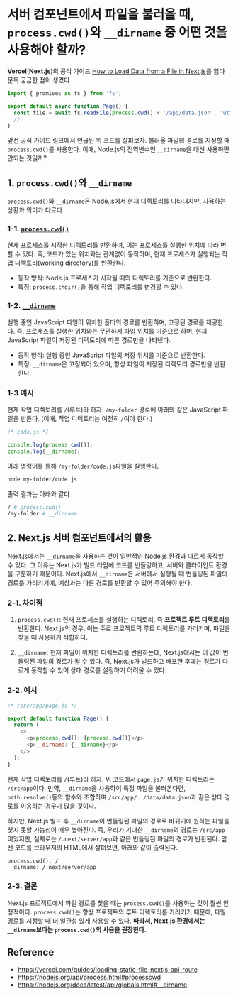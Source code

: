 # 서버 컴포넌트에서 파일을 불러올 때, `process.cwd()`와 `__dirname` 중 어떤 것을 사용해야 할까?

**Vercel**(**Next.js**)의 공식 가이드 [How to Load Data from a File in Next.js](https://vercel.com/guides/loading-static-file-nextjs-api-route)를 읽다 문득 궁금한 점이 생겼다.

```javascript
import { promises as fs } from 'fs';

export default async function Page() {
  const file = await fs.readFile(process.cwd() + '/app/data.json', 'utf8');
  //...
}
```

앞선 공식 가이드 링크에서 언급된 위 코드를 살펴보자. 불러올 파일의 경로를 지정할 때 `process.cwd()`를 사용한다. 이때, Node.js의 전역변수인 `__dirname`을 대신 사용하면 안되는 것일까?

## 1. `process.cwd()`와 `__dirname`

`process.cwd()`와 `__dirname`은 Node.js에서 현재 디렉토리를 나타내지만, 사용하는 상황과 의미가 다르다.

### 1-1. [`process.cwd()`](https://nodejs.org/api/process.html#processcwd)

현재 프로세스를 시작한 디렉토리를 반환하며, 이는 프로세스를 실행한 위치에 따라 변할 수 있다. 즉, 코드가 있는 위치와는 관계없이 동작하며, 현재 프로세스가 실행되는 작업 디렉토리(working directory)를 반환한다.

- 동작 방식: Node.js 프로세스가 시작될 때의 디렉토리를 기준으로 반환한다.
- 특징: `process.chdir()`을 통해 작업 디렉토리를 변경할 수 있다.

### 1-2. [`__dirname`](https://nodejs.org/docs/latest/api/globals.html#__dirname)

실행 중인 JavaScript 파일이 위치한 폴더의 경로를 반환하며, 고정된 경로를 제공한다. 즉, 프로세스를 실행한 위치와는 무관하게 파일 위치를 기준으로 하며, 현재 JavaScript 파일이 저장된 디렉토리에 따른 경로만을 나타낸다.

- 동작 방식: 실행 중인 JavaScript 파일의 저장 위치를 기준으로 반환한다.
- 특징: `__dirname`은 고정되어 있으며, 항상 파일이 저장된 디렉토리 경로만을 반환한다.

### 1-3 예시

현재 작업 디렉토리를 `/`(루트)라 하자. `/my-folder` 경로에 아래와 같은 JavaScript 파일을 만든다. (이때, 작업 디렉토리는 여전히 `/`여야 한다.)

```javascript
/* code.js */

console.log(process.cwd());
console.log(__dirname);
```

아래 명령어를 통해 `/my-folder/code.js`파일을 실행한다.

```bash
node my-folder/code.js
```

출력 결과는 아래와 같다.

```bash
/ # process.cwd()
/my-folder # __dirname
```

## 2. **Next.js** 서버 컴포넌트에서의 활용

Next.js에서는 `__dirname`을 사용하는 것이 일반적인 Node.js 환경과 다르게 동작할 수 있다. 그 이유는 Next.js가 빌드 타임에 코드를 번들링하고, 서버와 클라이언트 환경을 구분하기 때문이다. Next.js에서 `__dirname`은 서버에서 실행될 때 번들링된 파일의 경로를 가리키기에, 예상과는 다른 경로를 반환할 수 있어 주의해야 한다.

### 2-1. 차이점

1. `process.cwd()`: 현재 프로세스를 실행하는 디렉토리, 즉 **프로젝트 루트 디렉토리**를 반환한다. Next.js의 경우, 이는 주로 프로젝트의 루트 디렉토리를 가리키며, 파일을 찾을 때 사용하기 적합하다.

1. `__dirname`: 현재 파일이 위치한 디렉토리를 반환하는데, Next.js에서는 이 값이 번들링된 파일의 경로가 될 수 있다. 즉, Next.js가 빌드하고 배포한 후에는 경로가 다르게 동작할 수 있어 상대 경로를 설정하기 어려울 수 있다.

### 2-2. 예시

```javascript
/* /src/app/page.js */

export default function Page() {
  return (
    <>
      <p>process.cwd(): {process.cwd()}</p>
      <p>__dirname: {__dirname}</p>
    </>
  );
}
```

현재 작업 디렉토리를 `/`(루트)라 하자. 위 코드에서 `page.js`가 위치한 디렉토리는 `/src/app`이다. 만약, `__dirname`을 사용하여 특정 파일을 불러온다면, `path.resolve()`등의 함수와 조합하여 `/src/app/../data/data.json`과 같은 상대 경로를 이용하는 경우가 많을 것이다.

하지만, Next.js 빌드 후 `__dirname`이 번들링된 파일의 경로로 바뀌기에 원하는 파일을 찾지 못할 가능성이 매우 높아진다. 즉, 우리가 기대한 `__dirname`의 경로는 `/src/app`이었지만, 실제로는 `/.next/server/app`과 같은 번들링된 파일의 경로가 반환된다. 앞선 코드를 브라우저의 HTML에서 살펴보면, 아래와 같이 출력된다.

```text
process.cwd(): /
__dirname: /.next/server/app
```

### 2-3. 결론

Next.js 프로젝트에서 파일 경로를 찾을 때는 `process.cwd()`를 사용하는 것이 훨씬 안정적이다. `process.cwd()`는 항상 프로젝트의 루트 디렉토리를 가리키기 때문에, 파일 경로를 지정할 때 더 일관성 있게 사용할 수 있다. **따라서, Next.js 환경에서는 `__dirname`보다는 `process.cwd()`의 사용을 권장한다.**

## Reference

- <https://vercel.com/guides/loading-static-file-nextjs-api-route>
- <https://nodejs.org/api/process.html#processcwd>
- <https://nodejs.org/docs/latest/api/globals.html#__dirname>
